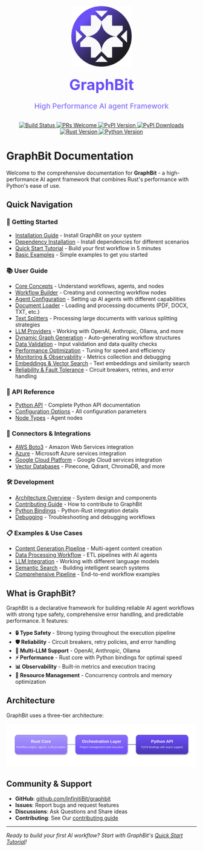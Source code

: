 <div align="center">


<p align="center">
    <img src="../assets/logo(circle).png" width="160px" alt="Logo" />
</p>

<h1 align="center" style="margin: 20px 0; color: #6C4FF7; font-size: 2.5rem; font-weight: 700;">GraphBit</h1>

<p align="center" style="margin: 10px 0 30px 0; color: #8A6EF9; font-size: 1.2rem; font-weight: 500;">High Performance AI agent Framework</p>

<a href="https://github.com/InfinitiBit/graphbit/actions/workflows/python-integration-tests.yml">
  <img src="https://img.shields.io/github/actions/workflow/status/InfinitiBit/graphbit/python-integration-tests.yml?branch=main" alt="Build Status">
</a>
<a href="https://github.com/InfinitiBit/graphbit/blob/main/CONTRIBUTING.md">
  <img src="https://img.shields.io/badge/PRs-welcome-brightgreen.svg" alt="PRs Welcome">
</a>
<a href="https://pypi.org/project/graphbit/">
  <img src="https://img.shields.io/badge/PyPI%20Version-blue.svg" alt="PyPI Version">
</a>
<a href="https://pypi.org/project/graphbit/">
  <img src="https://img.shields.io/pypi/dm/graphbit" alt="PyPI Downloads">
</a>
<a href="https://www.rust-lang.org">
  <img src="https://img.shields.io/badge/rust-1.70+-blue.svg" alt="Rust Version">
</a>
<a href="https://pypi.org/project/graphbit/">
  <img src="https://img.shields.io/pypi/pyversions/graphbit" alt="Python Version">
</a>

</div>


# GraphBit Documentation

Welcome to the comprehensive documentation for **GraphBit** - a high-performance AI agent framework that combines Rust's performance with Python's ease of use.

## Quick Navigation

### 🚀 Getting Started
- [Installation Guide](getting-started/installation.md) - Install GraphBit on your system
- [Dependency Installation](getting-started/dependency-installation.md) - Install dependencies for different scenarios
- [Quick Start Tutorial](getting-started/quickstart.md) - Build your first workflow in 5 minutes
- [Basic Examples](getting-started/examples.md) - Simple examples to get you started

### 📚 User Guide
- [Core Concepts](user-guide/concepts.md) - Understand workflows, agents, and nodes
- [Workflow Builder](user-guide/workflow-builder.md) - Creating and connecting workflow nodes
- [Agent Configuration](user-guide/agents.md) - Setting up AI agents with different capabilities
- [Document Loader](user-guide/document-loader.md) - Loading and processing documents (PDF, DOCX, TXT, etc.)
- [Text Splitters](user-guide/text-splitters.md) - Processing large documents with various splitting strategies
- [LLM Providers](user-guide/llm-providers.md) - Working with OpenAI, Anthropic, Ollama, and more
- [Dynamic Graph Generation](user-guide/dynamics-graph.md) - Auto-generating workflow structures
- [Data Validation](user-guide/validation.md) - Input validation and data quality checks
- [Performance Optimization](user-guide/performance.md) - Tuning for speed and efficiency
- [Monitoring & Observability](user-guide/monitoring.md) - Metrics collection and debugging
- [Embeddings & Vector Search](user-guide/embeddings.md) - Text embeddings and similarity search
- [Reliability & Fault Tolerance](user-guide/reliability.md) - Circuit breakers, retries, and error handling

### 🔧 API Reference
- [Python API](api-reference/python-api.md) - Complete Python API documentation
- [Configuration Options](api-reference/configuration.md) - All configuration parameters
- [Node Types](api-reference/node-types.md) - Agent nodes

### 🔗 Connectors & Integrations
- [AWS Boto3](connector/aws_boto3.md) - Amazon Web Services integration
- [Azure](connector/azure.md) - Microsoft Azure services integration
- [Google Cloud Platform](connector/google_cloud_platform.md) - Google Cloud services integration
- [Vector Databases](connector/pinecone_integration.md) - Pinecone, Qdrant, ChromaDB, and more

### 🛠️ Development
- [Architecture Overview](development/architecture.md) - System design and components
- [Contributing Guide](development/contributing.md) - How to contribute to GraphBit
- [Python Bindings](development/python-bindings.md) - Python-Rust integration details
- [Debugging](development/debugging.md) - Troubleshooting and debugging workflows

### 📋 Examples & Use Cases
- [Content Generation Pipeline](examples/content-generation.md) - Multi-agent content creation
- [Data Processing Workflow](examples/data-processing.md) - ETL pipelines with AI agents
- [LLM Integration](examples/llm-integration.md) - Working with different language models
- [Semantic Search](examples/semantic-search.md) - Building intelligent search systems
- [Comprehensive Pipeline](examples/comprehensive-pipeline.md) - End-to-end workflow examples

## What is GraphBit?

GraphBit is a declarative framework for building reliable AI agent workflows with strong type safety, comprehensive error handling, and predictable performance. It features:

- **🔒 Type Safety** - Strong typing throughout the execution pipeline
- **🛡️ Reliability** - Circuit breakers, retry policies, and error handling  
- **🤖 Multi-LLM Support** - OpenAI, Anthropic, Ollama
- **⚡ Performance** - Rust core with Python bindings for optimal speed
- **📊 Observability** - Built-in metrics and execution tracing
- **🔧 Resource Management** - Concurrency controls and memory optimization

## Architecture

GraphBit uses a three-tier architecture:

![GraphBit Three-Tier Architecture](assets/three-tier-architecture.svg)

## Community & Support

- **GitHub**: [github.com/InfinitiBit/graphbit](https://github.com/InfinitiBit/graphbit)
- **Issues**: Report bugs and request features
- **Discussions**: Ask Questions and Share ideas
- **Contributing**: See Our [contributing guide](development/contributing.md)


---

*Ready to build your first AI workflow? Start with GraphBit's [Quick Start Tutorial](getting-started/quickstart.md)!* 
